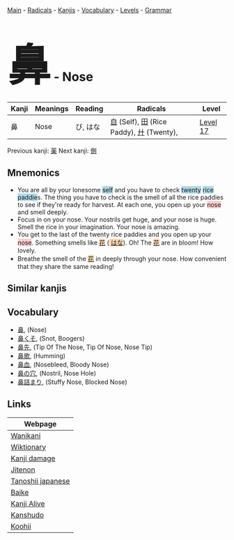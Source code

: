 <style> bigfont {font-size: 100px}</style>
[Main](../README.md) -
[Radicals](../radicals.md) -
[Kanjis](../kanjis.md) -
[Vocabulary](../vocabulary.md) -
[Levels](../levels.md) -
[Grammar](../grammar.md)
# <bigfont> 鼻</bigfont> - Nose 

| Kanji | Meanings | Reading | Radicals | Level |
| --- | --- | --- | --- | --- |
| 鼻 | Nose | び, はな | [自](../radicals/自.md) (Self), [田](../radicals/田.md) (Rice Paddy), [廾](../radicals/廾.md) (Twenty),  | [Level 17](../levels/wk_level17.md) |

Previous kanji: [薬](薬.md) Next kanji: [側](側.md) 

## Mnemonics
 * You are all by your lonesome <span style="background-color:#ADD8E6"> self</span> and you have to check <span style="background-color:#ADD8E6"> twenty</span> <span style="background-color:#ADD8E6"> rice paddie</span>s. The thing you have to check is the smell of all the rice paddies to see if they're ready for harvest. At each one, you open up your <span style="background-color:#ffcccb"> nose</span> and smell deeply.
* Focus in on your nose. Your nostrils get huge, and your nose is huge. Smell the rice in your imagination. Your nose is amazing.
* You get to the last of the twenty rice paddies and you open up your <span style="background-color:#ffcccb"> nose</span>. Something smells like <span style="background-color:#ffcccb"> <span style="background-color:#fed8b1"> [花](https://jisho.org/search/花)</span></span> (<span style="background-color:#fed8b1"> [はな](https://jisho.org/search/はな)</span>). Oh! The <span style="background-color:#fed8b1"> [花](https://jisho.org/search/花)</span> are in bloom! How lovely.
* Breathe the smell of the <span style="background-color:#fed8b1"> [花](https://jisho.org/search/花)</span> in deeply through your nose. How convenient that they share the same reading!


## Similar kanjis
 


## Vocabulary
 * [鼻](../vocabulary/鼻.md), (Nose)
* [鼻くそ](../vocabulary/鼻.md), (Snot, Boogers)
* [鼻先](../vocabulary/鼻.md), (Tip Of The Nose, Tip Of Nose, Nose Tip)
* [鼻歌](../vocabulary/鼻.md), (Humming)
* [鼻血](../vocabulary/鼻.md), (Nosebleed, Bloody Nose)
* [鼻の穴](../vocabulary/鼻.md), (Nostril, Nose Hole)
* [鼻詰まり](../vocabulary/鼻.md), (Stuffy Nose, Blocked Nose)



## Links 

| Webpage |
| --- |
| [Wanikani          ](https://www.wanikani.com/kanji/鼻) |
| [Wiktionary        ](https://en.wiktionary.org/wiki/鼻) |
| [Kanji damage      ](http://www.kanjidamage.com/kanji/search?utf8=✓&q=鼻) |
| [Jitenon           ](https://jitenon.com/kanji/鼻) |
| [Tanoshii japanese ](https://www.tanoshiijapanese.com/dictionary/kanji.cfm?k=鼻) |
| [Baike             ](https://baike.baidu.com/item/鼻) |
| [Kanji Alive       ](https://app.kanjialive.com/鼻) |
| [Kanshudo          ](https://www.kanshudo.com/searchmn?q=鼻) |
| [Koohii            ](https://kanji.koohii.com/study/kanji/鼻) |
